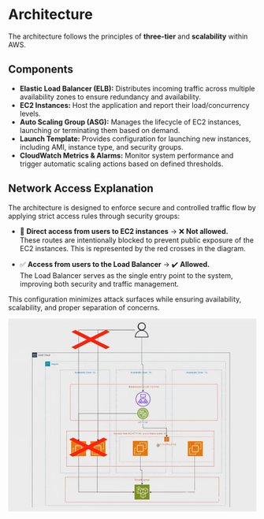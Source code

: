 # Architecture

The architecture follows the principles of **three-tier** and **scalability** within AWS.

## Components

- **Elastic Load Balancer (ELB):** Distributes incoming traffic across multiple availability zones to ensure redundancy and availability.
- **EC2 Instances:** Host the application and report their load/concurrency levels.
- **Auto Scaling Group (ASG):** Manages the lifecycle of EC2 instances, launching or terminating them based on demand.
- **Launch Template:** Provides configuration for launching new instances, including AMI, instance type, and security groups.
- **CloudWatch Metrics & Alarms:** Monitor system performance and trigger automatic scaling actions based on defined thresholds.

## Network Access Explanation

The architecture is designed to enforce secure and controlled traffic flow by applying strict access rules through security groups:

- 🔴 **Direct access from users to EC2 instances** → ❌ **Not allowed.**  
  These routes are intentionally blocked to prevent public exposure of the EC2 instances. This is represented by the red crosses in the diagram.

- ✅ **Access from users to the Load Balancer** → ✔️ **Allowed.**  
  The Load Balancer serves as the single entry point to the system, improving both security and traffic management.

This configuration minimizes attack surfaces while ensuring availability, scalability, and proper separation of concerns.

![Architecture](images/architecture.jpg)
